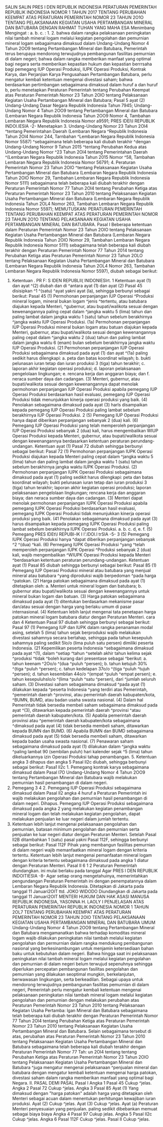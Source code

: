  SALIN SALIN PRES I DEN REPUBLIK INDONESIA PERATURAN PEMERINTAH REPUBLIK INDONESIA NOMOR 1 TAHUN 2017 TENTANG PERUBAHAN KEEMPAT ATAS PERATURAN PEMERINTAH NOMOR 23 TAHUN 2O1O TENTANG PELAKSANAAN KEGIATAN USAHA PERTAMBANGAN MINERAL DAN BATUBARA
DENGAN RAHMAT TUHAN YANG MAHA ESA Menimbang Mengingat : a.
b.
c. : 1.
2. bahwa dalam rangka pelaksanaan peningkatan nilai tambah mineral logam melalui kegiatan pengolahan dan pemurnian mineral logam sebagaimana dimaksud dalam Undang-Undang Nomor 4 Tahun 2OO9 tentang Pertambangan Mineral dan Batubara, Pemerintah terus berupaya mendorong terwujudnya pembangunan fasilitas pemurnian di dalam negeri; bahwa dalam rangka memberikan manfaat yang optimal bagi negara serta memberikan kepastian hukum dan kepastian berrrsaha bagi pemegang IUP Operasi Produksi, IUPK Operasi Produksi, Kontrak Karya, dan Perjanjian Karya Pengusahaan Pertambangan Batubara, perlu mengatur kembali ketentuan mengenai divestasi saham; bahwa berdasarkan pertimbangan sebagaimana dimaksud dalam huruf a dan huruf b, perlu menetapkan Peraturan Pemerintah tentang Perubahan Keempat atas Peraturan Pemerintah Nomor 23 Tahun 2OlO tentang Pelaksanaan Kegiatan Usaha Pertambangan Mineral dan Batubara; Pasal 5 ayat (2) Undang-Undang Dasar Negara Republik Indonesia Tahun 7945; Undang-Undang Nomor 4 Tahun 2OO9 tentang Pertambangan Mineral dan Batubara (Lembaran Negara Republik Indonesia Tahun 2OO9 Nomor 4, Tambahan Lembaran Negara Republik Indonesia Nomor a9591; PRES IDEI\I REPUBLIK INDOI.IESIA -2- Menetapkan 3. Undang-Undang Nomor 23 Tahun 2Ol4 ^tentang Pemerintahan Daerah (Lembaran Negara ^Republik Indonesia Tahun 2Ol4 Nomor 244, Tarnbahan ^Lembaran Negara Republik Indonesia Nomor 5587) ^sebagaimana telah beberapa kali diubah terakhir ^dengan Undang-Undang Nomor 9 Tahun 2015 ^tentang Perubahan Kedua atas Undang-Undang Nomor ^23 Tahun 2Ol4 tentang Pemerintahan Daerah ^(Lembaran Negara Republik Indonesia Tahun 2015 Nomor ^58, Tambahan Lembaran Negara Republik Indonesia Nomor 56791;
4. Peraturan Pemerintah Nomor 23 Tahun 2OlO ^tentang Pelaksanaan Kegiatan Usaha Pertambangan Mineral dan Batubara (Lembaran Negara Republik Indonesia Tahun 2OlO Nomor 29, Tambahan Lembaran Negara Republik Indonesia Nomor 5111) sebagaimana telah beberapa kali diubah terakhir dengan Peraturan Pemerintah Nomor 77 Tahun 2OI4 tentang Perubahan Ketiga atas Peraturan Pemerintah Nomor 23 Tahun 2010 tentang Pelaksanaan Kegiatan Usaha Pertambangan Mineral dan Batubara (Lembaran Negara Republik Indonesia Tahun 2OL4 Nomor 263, Tambahan Lembaran Negara Republik Indonesia Nomor 5597);
MEMUTUSKAN:
 PERATURAN PEMERINTAH TENTANG PERUBAHAN KEEMPAT ATAS PERATURAN PEMERINTAH NOMOR 23 TAHUN 2O1O TENTANG PELAKSANAAN KEGIATAN USAHA PERTAMBANGAN MINERAL DAN BATUBARA.
Pasal I
Beberapa ketentuan dalam Peraturan Pemerintah Nomor 23 Tahun 2OlO tentang Pelaksanaan Kegiatan Usaha Pertambangan Mineral dan Batubara (Lembaran Negara Republik Indonesia Tahun 2OlO Nomor 29, Tambahan Lembaran Negara Republik Indonesia Nomor 5111) sebagaimana telah beberapa kali diubah terakhir dengan Peraturan Pemerintah Nomor 77 Tahun 2014 tentang Perubahan Ketiga atas Peraturan Pemerintah Nomor 23 Tahun 2OLO tentang Pelaksanaan Kegiatan Usaha Pertambangan Mineral dan Batubara (Lembaran Negara Republik Indonesia Tahun 2OL4 Nomor 263, Tambahan Lembaran Negara Republik Indonesia Nomor 5597), diubah sebagai berikut:
1. Ketentuan . PR F: S IDEN REPUBLII( lNlDONlESlrt. 1 Ketentuan ayat (1) dan ayat ^(2) diubah dan di ^antara ayat (1) dan ayat (2) Pasal 45 disisipkan ^1 ^(satu) ^ayat yakni ayat (la), sehingga berbunyi sebagai berikut:
Pasal 45
(1) Permohonan perpanjangan IUP Operasi ^Produksi mineral logam, mineral bukan logam ^jenis ^tertentu, atau batubara diajukan kepada Menteri, ^gubernur, atau bupati/walikota sesuai dengan kewenangannya paling cepat dalam ^jangka waktu 5 (lima) tahun dan paling lambat dalam jangka waktu 1 (satu) tahun sebelum berakhirnya ^jangka waktu IUP Operasi Produksi.
(1a) Permohonan perpanjangan IUP Operasi Produksi mineral bukan logam atau batuan diajukan kepada Menteri, gubernur, atau bupati/walikota sesuai dengan kewenangannya paling cepat dalam ^jangka waktu 2 (dua) tahun dan paling lambat dalam jangka waktu 6 (enam) bulan sebelum berakhirnya jangka waktu IUP Operasi Produksi. (21 Permohonan perpanjangan IUP Operasi Produksi sebagaimana dimaksud pada ayat (1) dan ayat ^(1a) paling sedikit harus dilengkapi:
a. peta dan batas koordinat wilayah;
b. bukti pelunasan iuran tetap dan iuran produksi 3 (tiga) tahun terakhir;
c. laporan akhir kegiatan operasi produksi;
d. laporan pelaksanaan pengelolaan lingkungan;
e. rencana kerja dan anggaran biaya; dan
f. neraca sumber daya dan cadangan.
(3) Menteri, gubernur, atau bupati/walikota sesuai dengan kewenangannya dapat menolak permohonan perpanjangan IUP Operasi Produksi apabila pemegang IUP Operasi Produksi berdasarkan hasil evaluasi, pemegang IUP Operasi Produksi tidak menunjukkan kinerja operasi produksi yang baik.
(4) Penolakan sebagaimana dimaksud pada ayat (3) harls disampaikan kepada pemegang IUP Operasi Produksi paling lambat sebelum berakhirnya IUP Operasi Produksi. 2 (5) Pemegang IUP Operasi Produksi hanya dapat diberikan perpanjangan sebanyak 2 (dua) kali.
(6) Pemegang IUP Operasi Produksi yang telah memperoleh perpanjangan IUP Operasi Produksi sebanyak 2 (dua) kali, harus mengembalikan WIUP Operasi Produksi kepada Menteri, gubernur, atau bupati/walikota sesuai dengan kewenangannya berdasarkan ketentuan peraturan perundang-undangan. Ketentuan ayat (1) Pasal 72 diubah sehingga berbunyi sebagai berikut:
Pasal 72
(1) Permohonan perpanjangan IUPK Operasi Produksi diajukan kepada Menteri paling cepat dalam ^jangka waktu 5 (lima) tahun dan paling lambat dalam jangka waktu 1 (satu) tahun sebelum berakhirnya jangka waktu IUPK Operasi Produksi.
(2) Permohonan perpanjangan IUPK Operasi Produksi sebagaimana dimaksud pada ayat (1) paling sedikit harus dilengkapi: peta dan batas koordinat wilayah; bukti pelunasan iuran tetap dan iuran produksi 3 (tiga) tahun terakhir; laporan akhir kegiatan operasi produksi; laporan pelaksanaan pengelolaan lingkungan; rencana kerja dan anggaran biaya; dan neraca sumber daya dan cadangan.
(3) Menteri dapat menolak permohonan perpanjangan IUPK Operasi Produksi apabila pemegang IUPK Operasi Produksi berdasarkan hasil evaluasi, pemegang IUPK Operasi Produksi tidak menunjukkan kinerja operasi produksi yang baik. (41 Penolakan sebagaimana dimaksud pada ayat (3) harus disampaikan kepada pemegang IUPK Operasi Produksi paling lambat sebelum berakhirnya IUPK Operasi Produksi.
a. b.
c. d, e. f.
(5) Pemegang PRES IDEt\I REPUBI-lK I l'.lDOl.l trSlA -5- 3 (5) Pemegang IUPK Operasi Produksi hanya ^dapat diberikan perpanjangan sebanyak ^2 ^(dua) ^kali.
(6) Pernegang IUPK Operasi Produksi ^yang ^telah memperoleh perpanjangan IUPK Operasi ^Produksi sebanyak 2 (dua) kali, wajib mengembalikan ^WIUPK Operasi Produksi kepada Menteri ^berdasarkan ketentuan peraturan perundang-undangan. Ketentuan ayat (1) Pasal 85 diubah sehingga berbunyi sebagai berikut:
Pasal 85
(1) Pemegang IUP Operasi Produksi mineral atau batubara yang menjual mineral atau batubara ^yang diproduksi wajib berpedoman ^pada harga ^patokan. (21 Harga patokan sebagaimana dimaksud pada ayat (1) ditetapkan oleh:
a. Menteri untuk mineral logam dan batubara;
b. gubernur atau bupati/walikota sesuai dengan kewenangannya untuk mineral bukan logam dan batuan.
(3) Harga patokan sebagaimana dimaksud pada ayat (1) ditentukan berdasarkan mekanisme pasar dan/atau sesuai dengan harga yang berlaku umum di pasar internasional. (4) Ketentuan lebih lanjut mengenai tata penetapan harga patokan mineral logam batubara diatur dengan Peraturan Menteri. cara dan 4 Ketentuan Pasal 97 diubah sehingga berbunyi sebagai berikut:
Pasal 97
(1) Pemegang IUP dan IUPK dalam rangka penanaman modal asing, setelah 5 (lima) tahun sejak berproduksi wajib melakukan divestasi sahamnya secara bertahap, sehingga pada tahun kesepuluh sahamnya paling sedikit 5lo/o (lima puluh satu persen) dimiliki peserta Indonesia. (21 Kepemilikan peserta Indonesia ^sebagaimana dimaksud pada ayat ^(1), dalam ^setiap ^tahun ^setelah akhir tahun kelima sejak ^produksi ^tidak ^boleh kurang dari presentase sebagai ^berikut:
a. tahun keenam ^2Oo/o ^(dua ^puluh ^persen);
b. tahun ketujuh 30% ^(tiga ^puluh ^persen);
c. tahun kedelapan 37o/o ^(tiga ^puluh ^tujuh ^persen);
d. tahun kesembilan 44o/o ^(empat ^puluh ^empat persen);
e. tahun kesepuluhslo/o ^(lima ^puluh ^satu ^persen), dari ^jumlah seluruh saham. (3) Divestasi saham sebagaimana dimaksud ^pada ayat (1) dilakukan kepada ^peserta Indonesia ^yang terdiri atas Pemerintah, ^pemerintah daerah ^provinsi, atau pemerintah daerah kabupaten/kota, ^BUMN, BUMD, atau badan usaha swasta nasional. (4) Dalam hal Pemerintah tidak bersedia membeli saham sebagaimana dimaksud pada ayat ^(3), ditawarkan kepada pemerintah daerah ^provinsi ^atau pemerintah daerah kabupaten/kota. (5) Apabila pemerintah daerah provinsi atau ^pemerintah daerah kabupaten/kota sebagaimana ^dimaksud pada ayat (4) tidak bersedia membeli saham, ditawarkan kepada BUMN dan BUMD. (6) Apabila BUMN dan BUMD sebagaimana dimaksud pada ayat (5) tidak bersedia membeli saham, ditawarkan kepada badan usaha swasta nasional. (7) Penawaran saham sebagaimana dimaksud pada ayat (1) dilakukan dalam ^jangka waktu ^paling lambat 90 (sembilan puluh) hari kalender sejak ^5 (lima) tahun dikeluarkannya izin Operasi Produksi tahap penambangan. 5. Ketentuan angka 3 dihapus dan angka 5 Pasal ll2c diubah, sehingga berbunyi sebagai berikut: Pasa1 ll2c 1. Pemegang kontrak karya sebagaimana dimaksud dalam Pasal l7O Undang-Undang Nomor 4 Tahun 2OO9 tentang Pertambangan Mineral dan Batubara wajib melakukan pemurnian hasil penambangan di dalam negeri.
2. Pemegang 3 4 2. Pemegang IUP Operasi Produksi sebagaimana dimaksud dalam Pasal Il2 angka 4 huruf a Peraturan Pemerintah ini wajib melakukan pengolahan dan pemurnian hasil penambangan di dalam negeri. Dihapus. Pemegang IUP Operasi Produksi sebagaimana dimaksud pada angka 2 yang melakukan kegiatan penambangan mineral logam dan telah melakukan kegiatan pengolahan, dapat melakukan penjualan ke luar negeri dalam jumlah tertentu.
5. Ketentuan lebih lanjut mengenai pelaksanaan pengolahan dan pemurnian, batasan minimum pengolahan dan pemurnian serta penjualan ke luar negeri diatur dengan Peraturan Menteri. Setelah Pasal ll2B ditambahkan 1 (satu) pasal yakni Pasal 112F, sehingga berbunyi sebagai berikut:
Pasal 112F
Pihak yang membangun fasilitas pemurnian di dalam negeri wajib memanfaatkan mineral logam dengan kriteria tertentu. Ketentuan lebih lanjut mengenai pemanfaatan mineral logam dengan kriteria tertentu sebagaimana dimaksud pada angka 1 diatur dengan Peraturan Menteri.
Pasal II
6 1 2 Peraturan Pemerintah diundangkan. ini mulai berlaku pada tanggal Agar PRES I DEN REPUBLIK INDOITIESIA -8-
Agar setiap orang mengetahuinya, memerintahkan pengundangan Peraturan Pemerintah ini dengan penempatannya dalam Lembaran Negara Republik Indonesia. Ditetapkan di Jakarta pada tanggal 11 Januari2OlT ttd. JOKO WIDODO Diundangkan di Jakarta pada tanggal 11 Januari2OlT MENTERI HUKUM DAN HAK ASASI MANUSA REPUBLIK INDONESIA, YASONNA H. LAOLY I PENJELASAN ATAS PERATURAN PEMERINTAH REPUBLIK INDONESIA NOMOR 1 TAHUN 2OL7 TENTANG PERUBAHAN KEEMPAT ATAS PERATURAN PEMERINTAH NOMOR 23 TAHUN 2OIO TENTANG PELAKSANAAN KEGIATAN USAHA PERTAMBANGAN MINERAL DAN BATUBARA UMUM Undang-Undang Nomor 4 Tahun 2OO9 tentang Pertambangan Mineral dan Batubara mengamanatkan bahwa terhadap komoditas mineral logam wajib dilakukan peningkatan nilai tambah melalui kegiatan pengolahan dan permurnian dalam rangka mendukung pembangunan nasional yang berkesinambungan untuk menjamin ketersediaan bahan baku untuk kebutuhan dalam negeri. Bahwa hingga saat ini pelaksanaan peningkatan nilai tambah mineral logam melalui kegiatan pengolahan dan pemurnian di dalam negeri belum terwujud sepenuhnya sehingga diperlukan percepatan pembangunan fasilitas pengolahan dan pemurnian yang dilakukan seoptimal mungkin, berkelanjutan, berwawasan lingkungan, serta berkeadilan. Sebagai upaya untuk mendorong terwujudnya pembangunan fasilitas pemurnian di dalam negeri, Pemerintah perlu mengatur kembali ketentuan mengenai pelaksanaan peningkatan nilai tambah mineral logam melalui kegiatan pengolahan dan pemurnian dengan melakukan perubahan atas Peraturan Pemerintah Nomor 23 Tahun 2010 tentang Pelaksanaan Kegiatan Usaha Pertamba: lgan Mineral dan Batubara sebagaimana telah beberapa kali diubah terakhir dengan Peraturan Pemerintah Nomor 77 Tahun 2Ol4 tentang Perubahan Ketiga atas Peraturan Pemerintah Nomor 23 Tahun 2010 tentang Pelaksanaan Kegiatan Usaha Pertambangan Mineral dan Batubara. Selain sebagaimana tersebut di atas, perubahan atas Peraturan Pemerintah Nomor 23 Tahun 2010 tentang Pelaksanaan Kegiatan Usaha Pertambangan Mineral dan Batubara sebagaimana telah beberapa kali diubah terakhir dengan Peraturan Pemerintah Nomor 77 Tah: un 2Ol4 tentang tentang Perubahan Ketiga atas Peraturan Pemerintah Nomor 23 Tahun 2OlO tentang Pelaksanaan Kegiatan Usaha Pertambangan Mineral dan Batubara ^juga mengatur mengenai pelaksanaan ^penjualan mineral dan batubara dengan mengatur kembali ketentuan mengenai harga patokan, divestasi saham dalam rangka memberikan manfaat yang optimal bagi Negara. II. PASAL DEMI PASAL Pasal I Angka 1 Pasal 45 Cukup ^jelas. Angka 2 Pasal 72 Cukup ^jelas. Angka 3 Pasal 85 Ayat (1) Yang dimaksud dengan "harga patokan" adalah harga yang ditetapkan oleh Menteri sebagai acuan dalam menentukan perhitungan kewajiban iuran produksi. Ayat (2) Cukup ^jelas. Ayat (3) Cukup ^jelas. Ayat (a) Peraturan Menteri penyesuaian yang penjualan. paling sedikit dibebankan memuat sebagai biaya biaya Angka 4 Pasal 97 Cukup jelas. Angka 5 Pasal ll2c Cukup ^jelas. Angka 6 Pasal 112F Cukup ^jelas. Pasal II Cukup ^jelas.